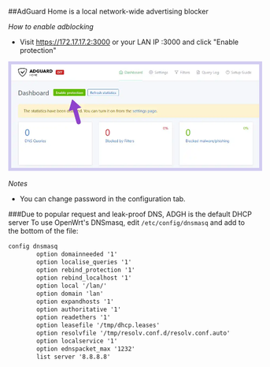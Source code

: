 ##AdGuard Home is a local network-wide advertising blocker

*How to enable adblocking*

- Visit https://172.17.17.2:3000 or your LAN IP :3000 and click "Enable protection"  
<img style="border:6px solid #d2ccf1;" src="/assets/adg.webp" style="max-height:300px"/>

*Notes*

- You can change password in the configuration tab.


###Due to popular request and leak-proof DNS, ADGH is the default DHCP server
To use OpenWrt's DNSmasq, edit `/etc/config/dnsmasq` and add to the bottom of the file:
```
config dnsmasq
        option domainneeded '1'
        option localise_queries '1'
        option rebind_protection '1'
        option rebind_localhost '1'
        option local '/lan/'
        option domain 'lan'
        option expandhosts '1'
        option authoritative '1'
        option readethers '1'
        option leasefile '/tmp/dhcp.leases'
        option resolvfile '/tmp/resolv.conf.d/resolv.conf.auto'
        option localservice '1'
        option ednspacket_max '1232'
        list server '8.8.8.8'
```